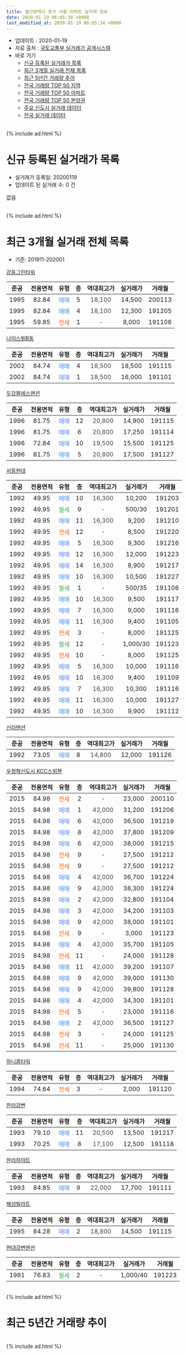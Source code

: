 ```yaml
---
title: 울산광역시 중구 서동 아파트 실거래 정보
date: 2020-01-19 06:05:34 +0900
last_modified_at: 2020-01-19 06:05:34 +0900
---
```


* 업데이트 : 2020-01-19
* 자료 출처 : [국토교통부 실거래가 공개시스템](http://rt.molit.go.kr)
* 바로 가기
    * [신규 등록된 실거래가 목록](#신규-등록된-실거래가-목록)
    * [최근 3개월 실거래 전체 목록](#최근-3개월-실거래-전체-목록)
    * [최근 5년간 거래량 추이](#최근-5년간-거래량-추이)
    * [전국 거래량 TOP 50 지역](https://apt-info.github.io/apt-trade-info/최근-3개월-전국에서-가장-거래가-많이-발생한-지역)
    * [전국 거래량 TOP 50 아파트](https://apt-info.github.io/apt-trade-info/최근-3개월-전국에서-가장-거래가-많이-발생한-아파트)
    * [전국 거래량 TOP 50 분양권](https://apt-info.github.io/apt-trade-info/최근-3개월-전국에서-가장-거래가-많이-발생한-분양권)
    * [주요 신도시 실거래 데이터](https://apt-info.github.io/apt-trade-info/주요-신도시)
    * [전국 실거래 데이터](https://apt-info.github.io/apt-trade-info/전국)
<br>
{% include ad.html %}
<br>

# 신규 등록된 실거래가 목록
* 실거래가 등록일: 20200119
* 업데이트 된 실거래 수: 0 건

없음

<br>
{% include ad.html %}
<br>

# 최근 3개월 실거래 전체 목록
* 기준: 201911-202001


[강동그린타워](https://search.naver.com/search.naver?query=%EC%9A%B8%EC%82%B0%EA%B4%91%EC%97%AD%EC%8B%9C+%EC%A4%91%EA%B5%AC+%EC%84%9C%EB%8F%99+%EA%B0%95%EB%8F%99%EA%B7%B8%EB%A6%B0%ED%83%80%EC%9B%8C)

|준공|전용면적|유형|층|역대최고가|실거래가|거래월|
|:---:|:---:|:---:|:---:|:---:|:---:|:---:|
|1995|82.84|<span style="color:#4285f3">매매</span>|5|<span style="color:#444444">18,100</span>|14,500|200113|
|1995|82.84|<span style="color:#4285f3">매매</span>|4|<span style="color:#444444">18,100</span>|12,300|191205|
|1995|59.85|<span style="color:#ff5a00">전세</span>|1|<span style="color:#444444">-</span>|8,000|191106|

[나이스빌B동](https://search.naver.com/search.naver?query=%EC%9A%B8%EC%82%B0%EA%B4%91%EC%97%AD%EC%8B%9C+%EC%A4%91%EA%B5%AC+%EC%84%9C%EB%8F%99+%EB%82%98%EC%9D%B4%EC%8A%A4%EB%B9%8CB%EB%8F%99)

|준공|전용면적|유형|층|역대최고가|실거래가|거래월|
|:---:|:---:|:---:|:---:|:---:|:---:|:---:|
|2002|84.74|<span style="color:#4285f3">매매</span>|4|<span style="color:#444444">18,500</span>|18,500|191115|
|2002|84.74|<span style="color:#4285f3">매매</span>|1|<span style="color:#444444">18,500</span>|16,000|191101|

[두강팔레스맨션](https://search.naver.com/search.naver?query=%EC%9A%B8%EC%82%B0%EA%B4%91%EC%97%AD%EC%8B%9C+%EC%A4%91%EA%B5%AC+%EC%84%9C%EB%8F%99+%EB%91%90%EA%B0%95%ED%8C%94%EB%A0%88%EC%8A%A4%EB%A7%A8%EC%85%98)

|준공|전용면적|유형|층|역대최고가|실거래가|거래월|
|:---:|:---:|:---:|:---:|:---:|:---:|:---:|
|1996|81.75|<span style="color:#4285f3">매매</span>|12|<span style="color:#444444">20,800</span>|14,900|191115|
|1996|81.75|<span style="color:#4285f3">매매</span>|6|<span style="color:#444444">20,800</span>|17,250|191114|
|1996|72.84|<span style="color:#4285f3">매매</span>|10|<span style="color:#444444">19,500</span>|15,500|191125|
|1996|81.75|<span style="color:#4285f3">매매</span>|5|<span style="color:#444444">20,800</span>|17,500|191127|

[서동현대](https://search.naver.com/search.naver?query=%EC%9A%B8%EC%82%B0%EA%B4%91%EC%97%AD%EC%8B%9C+%EC%A4%91%EA%B5%AC+%EC%84%9C%EB%8F%99+%EC%84%9C%EB%8F%99%ED%98%84%EB%8C%80)

|준공|전용면적|유형|층|역대최고가|실거래가|거래월|
|:---:|:---:|:---:|:---:|:---:|:---:|:---:|
|1992|49.95|<span style="color:#4285f3">매매</span>|10|<span style="color:#444444">16,300</span>|10,200|191203|
|1992|49.95|<span style="color:#34a853">월세</span>|9|<span style="color:#444444">-</span>|500/30|191201|
|1992|49.95|<span style="color:#4285f3">매매</span>|11|<span style="color:#444444">16,300</span>|9,200|191210|
|1992|49.95|<span style="color:#ff5a00">전세</span>|12|<span style="color:#444444">-</span>|8,500|191220|
|1992|49.95|<span style="color:#4285f3">매매</span>|5|<span style="color:#444444">16,300</span>|9,300|191216|
|1992|49.95|<span style="color:#4285f3">매매</span>|12|<span style="color:#444444">16,300</span>|12,000|191223|
|1992|49.95|<span style="color:#4285f3">매매</span>|14|<span style="color:#444444">16,300</span>|8,900|191217|
|1992|49.95|<span style="color:#4285f3">매매</span>|10|<span style="color:#444444">16,300</span>|10,500|191227|
|1992|49.95|<span style="color:#34a853">월세</span>|1|<span style="color:#444444">-</span>|500/35|191106|
|1992|49.95|<span style="color:#4285f3">매매</span>|10|<span style="color:#444444">16,300</span>|9,500|191117|
|1992|49.95|<span style="color:#4285f3">매매</span>|7|<span style="color:#444444">16,300</span>|9,000|191116|
|1992|49.95|<span style="color:#4285f3">매매</span>|11|<span style="color:#444444">16,300</span>|9,400|191105|
|1992|49.95|<span style="color:#ff5a00">전세</span>|3|<span style="color:#444444">-</span>|8,000|191125|
|1992|49.95|<span style="color:#34a853">월세</span>|12|<span style="color:#444444">-</span>|1,000/30|191123|
|1992|49.95|<span style="color:#ff5a00">전세</span>|10|<span style="color:#444444">-</span>|8,000|191125|
|1992|49.95|<span style="color:#4285f3">매매</span>|5|<span style="color:#444444">16,300</span>|10,000|191116|
|1992|49.95|<span style="color:#4285f3">매매</span>|10|<span style="color:#444444">16,300</span>|9,400|191109|
|1992|49.95|<span style="color:#4285f3">매매</span>|7|<span style="color:#444444">16,300</span>|10,300|191116|
|1992|49.95|<span style="color:#4285f3">매매</span>|11|<span style="color:#444444">16,300</span>|10,000|191127|
|1992|49.95|<span style="color:#4285f3">매매</span>|10|<span style="color:#444444">16,300</span>|9,900|191112|

[신라맨션](https://search.naver.com/search.naver?query=%EC%9A%B8%EC%82%B0%EA%B4%91%EC%97%AD%EC%8B%9C+%EC%A4%91%EA%B5%AC+%EC%84%9C%EB%8F%99+%EC%8B%A0%EB%9D%BC%EB%A7%A8%EC%85%98)

|준공|전용면적|유형|층|역대최고가|실거래가|거래월|
|:---:|:---:|:---:|:---:|:---:|:---:|:---:|
|1992|73.05|<span style="color:#4285f3">매매</span>|8|<span style="color:#444444">14,800</span>|12,000|191126|

[우정혁신도시 KCC스위첸](https://search.naver.com/search.naver?query=%EC%9A%B8%EC%82%B0%EA%B4%91%EC%97%AD%EC%8B%9C+%EC%A4%91%EA%B5%AC+%EC%84%9C%EB%8F%99+%EC%9A%B0%EC%A0%95%ED%98%81%EC%8B%A0%EB%8F%84%EC%8B%9C+KCC%EC%8A%A4%EC%9C%84%EC%B2%B8)

|준공|전용면적|유형|층|역대최고가|실거래가|거래월|
|:---:|:---:|:---:|:---:|:---:|:---:|:---:|
|2015|84.98|<span style="color:#ff5a00">전세</span>|2|<span style="color:#444444">-</span>|23,000|200110|
|2015|84.98|<span style="color:#4285f3">매매</span>|1|<span style="color:#444444">42,000</span>|31,200|191206|
|2015|84.98|<span style="color:#4285f3">매매</span>|6|<span style="color:#444444">42,000</span>|36,500|191219|
|2015|84.98|<span style="color:#4285f3">매매</span>|8|<span style="color:#444444">42,000</span>|37,800|191209|
|2015|84.98|<span style="color:#4285f3">매매</span>|6|<span style="color:#444444">42,000</span>|38,000|191215|
|2015|84.98|<span style="color:#ff5a00">전세</span>|9|<span style="color:#444444">-</span>|27,500|191212|
|2015|84.98|<span style="color:#ff5a00">전세</span>|9|<span style="color:#444444">-</span>|27,500|191212|
|2015|84.98|<span style="color:#4285f3">매매</span>|4|<span style="color:#444444">42,000</span>|36,700|191224|
|2015|84.98|<span style="color:#4285f3">매매</span>|9|<span style="color:#444444">42,000</span>|38,300|191224|
|2015|84.98|<span style="color:#4285f3">매매</span>|2|<span style="color:#444444">42,000</span>|32,800|191104|
|2015|84.98|<span style="color:#4285f3">매매</span>|3|<span style="color:#444444">42,000</span>|34,200|191103|
|2015|84.98|<span style="color:#4285f3">매매</span>|9|<span style="color:#444444">42,000</span>|38,000|191101|
|2015|84.98|<span style="color:#ff5a00">전세</span>|9|<span style="color:#444444">-</span>|3,000|191123|
|2015|84.98|<span style="color:#4285f3">매매</span>|4|<span style="color:#444444">42,000</span>|35,700|191105|
|2015|84.98|<span style="color:#ff5a00">전세</span>|11|<span style="color:#444444">-</span>|24,000|191128|
|2015|84.98|<span style="color:#4285f3">매매</span>|11|<span style="color:#444444">42,000</span>|39,200|191107|
|2015|84.98|<span style="color:#4285f3">매매</span>|9|<span style="color:#444444">42,000</span>|39,000|191130|
|2015|84.98|<span style="color:#4285f3">매매</span>|9|<span style="color:#444444">42,000</span>|39,800|191128|
|2015|84.98|<span style="color:#4285f3">매매</span>|4|<span style="color:#444444">42,000</span>|34,300|191101|
|2015|84.98|<span style="color:#ff5a00">전세</span>|5|<span style="color:#444444">-</span>|23,000|191116|
|2015|84.98|<span style="color:#4285f3">매매</span>|2|<span style="color:#444444">42,000</span>|36,500|191127|
|2015|84.98|<span style="color:#ff5a00">전세</span>|3|<span style="color:#444444">-</span>|24,000|191125|
|2015|84.98|<span style="color:#ff5a00">전세</span>|11|<span style="color:#444444">-</span>|25,000|191130|


<script async src="//pagead2.googlesyndication.com/pagead/js/adsbygoogle.js"></script>
<!-- 기본 -->
<ins class="adsbygoogle"
     style="display:block"
     data-ad-client="ca-pub-1142216861245946"
     data-ad-slot="4805727019"
     data-ad-format="auto"
     data-full-width-responsive="true"></ins>
<script>
(adsbygoogle = window.adsbygoogle || []).push({});
</script>


[하니콤타워](https://search.naver.com/search.naver?query=%EC%9A%B8%EC%82%B0%EA%B4%91%EC%97%AD%EC%8B%9C+%EC%A4%91%EA%B5%AC+%EC%84%9C%EB%8F%99+%ED%95%98%EB%8B%88%EC%BD%A4%ED%83%80%EC%9B%8C)

|준공|전용면적|유형|층|역대최고가|실거래가|거래월|
|:---:|:---:|:---:|:---:|:---:|:---:|:---:|
|1994|74.64|<span style="color:#ff5a00">전세</span>|3|<span style="color:#444444">-</span>|2,000|191120|

[한라강변](https://search.naver.com/search.naver?query=%EC%9A%B8%EC%82%B0%EA%B4%91%EC%97%AD%EC%8B%9C+%EC%A4%91%EA%B5%AC+%EC%84%9C%EB%8F%99+%ED%95%9C%EB%9D%BC%EA%B0%95%EB%B3%80)

|준공|전용면적|유형|층|역대최고가|실거래가|거래월|
|:---:|:---:|:---:|:---:|:---:|:---:|:---:|
|1993|79.10|<span style="color:#4285f3">매매</span>|11|<span style="color:#444444">20,500</span>|13,500|191217|
|1993|70.25|<span style="color:#4285f3">매매</span>|8|<span style="color:#444444">17,100</span>|12,500|191118|

[한라하야트](https://search.naver.com/search.naver?query=%EC%9A%B8%EC%82%B0%EA%B4%91%EC%97%AD%EC%8B%9C+%EC%A4%91%EA%B5%AC+%EC%84%9C%EB%8F%99+%ED%95%9C%EB%9D%BC%ED%95%98%EC%95%BC%ED%8A%B8)

|준공|전용면적|유형|층|역대최고가|실거래가|거래월|
|:---:|:---:|:---:|:---:|:---:|:---:|:---:|
|1993|84.85|<span style="color:#4285f3">매매</span>|9|<span style="color:#444444">22,000</span>|17,700|191111|

[해성빌라트](https://search.naver.com/search.naver?query=%EC%9A%B8%EC%82%B0%EA%B4%91%EC%97%AD%EC%8B%9C+%EC%A4%91%EA%B5%AC+%EC%84%9C%EB%8F%99+%ED%95%B4%EC%84%B1%EB%B9%8C%EB%9D%BC%ED%8A%B8)

|준공|전용면적|유형|층|역대최고가|실거래가|거래월|
|:---:|:---:|:---:|:---:|:---:|:---:|:---:|
|1995|84.28|<span style="color:#4285f3">매매</span>|2|<span style="color:#444444">18,800</span>|14,500|191115|

[현대강변맨션](https://search.naver.com/search.naver?query=%EC%9A%B8%EC%82%B0%EA%B4%91%EC%97%AD%EC%8B%9C+%EC%A4%91%EA%B5%AC+%EC%84%9C%EB%8F%99+%ED%98%84%EB%8C%80%EA%B0%95%EB%B3%80%EB%A7%A8%EC%85%98)

|준공|전용면적|유형|층|역대최고가|실거래가|거래월|
|:---:|:---:|:---:|:---:|:---:|:---:|:---:|
|1991|76.83|<span style="color:#34a853">월세</span>|2|<span style="color:#444444">-</span>|1,000/40|191223|


<br>
{% include ad.html %}
<br>

# 최근 5년간 거래량 추이


<div style="width:100%;">
    <canvas id="deal_progress" height="200"></canvas>
</div>

<script>
new Chart(document.getElementById("deal_progress"), {
    type: 'line',
    data: {
        labels: ['201501','201502','201503','201504','201505','201506','201507','201508','201509','201510','201511','201512','201601','201602','201603','201604','201605','201606','201607','201608','201609','201610','201611','201612','201701','201702','201703','201704','201705','201706','201707','201708','201709','201710','201711','201712','201801','201802','201803','201804','201805','201806','201807','201808','201809','201810','201811','201812','201901','201902','201903','201904','201905','201906','201907','201908','201909','201910','201911','201912','202001'],
        datasets: [{
            label: '매매',
            pointRadius: 1,
            data: [12, 13, 20, 22, 20, 17, 19, 9, 19, 20, 22, 29, 18, 11, 21, 14, 10, 15, 10, 14, 5, 14, 10, 19, 6, 4, 13, 9, 5, 7, 10, 14, 10, 8, 12, 5, 6, 6, 5, 9, 3, 8, 5, 13, 6, 8, 5, 8, 8, 4, 3, 10, 7, 7, 4, 3, 12, 21, 27, 14, 1],
            borderColor: "rgba(255, 201, 14, 1)",
            backgroundColor: "rgba(255, 201, 14, 0.5)",
            fill: false,
            lineTension: 0
        },{
            label: '전월세',
            pointRadius: 1,
            data: [8, 1, 9, 6, 2, 2, 3, 10, 17, 22, 10, 15, 7, 7, 0, 5, 2, 5, 1, 32, 10, 6, 2, 5, 10, 6, 7, 3, 3, 7, 4, 5, 19, 10, 9, 9, 9, 6, 6, 4, 7, 8, 3, 31, 7, 6, 11, 8, 15, 19, 16, 11, 5, 15, 7, 11, 9, 13, 11, 5, 1],
            borderColor: "rgba(0, 141, 185, 1)",
            backgroundColor: "rgba(0, 141, 185, 0.5)",
            fill: false,
            lineTension: 0
        }
        ]
    },
    options: {
        responsive: true,
        title: {
            display: false
        },
        tooltips: {
            mode: 'index',
            intersect: false
        },
        hover: {
            mode: 'nearest',
            intersect: true
        },
        scales: {
            xAxes: [{
                display: true,
                scaleLabel: {
                    display: true,
                    labelString: '년/월'
                }
            }],
            yAxes: [{
                display: true,
                ticks: {
                    suggestedMin: 0,
                },
                scaleLabel: {
                    display: true,
                    labelString: '실거래 수'
                }
            }]
        }
    }
});

</script>


<br>
{% include ad.html %}
<br>

